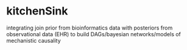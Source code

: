 # kitchenSink
integrating join prior from bioinformatics data with posteriors from observational data (EHR) to build DAGs/bayesian networks/models of mechanistic causality
